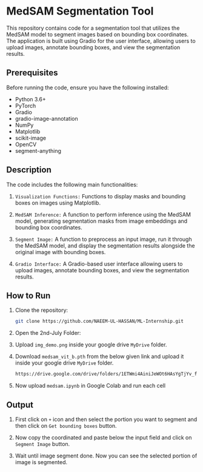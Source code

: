 # MedSAM Segmentation Tool

This repository contains code for a segmentation tool that utilizes the MedSAM model to segment images based on bounding box coordinates. The application is built using Gradio for the user interface, allowing users to upload images, annotate bounding boxes, and view the segmentation results.

## Prerequisites

Before running the code, ensure you have the following installed:

- Python 3.6+
- PyTorch
- Gradio
- gradio-image-annotation
- NumPy
- Matplotlib
- scikit-image
- OpenCV
- segment-anything

## Description
The code includes the following main functionalities:

1. `Visualization Functions:` Functions to display masks and bounding boxes on images using Matplotlib.

2. `MedSAM Inference:` A function to perform inference using the MedSAM model, generating segmentation masks from image embeddings and bounding box coordinates.

3. `Segment Image:` A function to preprocess an input image, run it through the MedSAM model, and display the segmentation results alongside the original image with bounding boxes.

4. `Gradio Interface:` A Gradio-based user interface allowing users to upload images, annotate bounding boxes, and view the segmentation results.

## How to Run

1. Clone the repository:
    ```bash
    git clone https://github.com/NAEEM-UL-HASSAN/ML-Internship.git
    ```

2. Open the 2nd-July Folder:

3. Upload `img_demo.png` inside your google drive `MyDrive` folder.

4. Download `medsam_vit_b.pth` from the below given link and upload it inside your google drive `MyDrive` folder.
    ```bash
    https://drive.google.com/drive/folders/1ETWmi4AiniJeWOt6HAsYgTjYv_fkgzoN
    ```

5. Now upload `medsam.ipynb` in Google Colab and run each cell


## Output

1. First click on `+` icon and then select the portion you want to segment and then click on `Get bounding boxes` button.

2. Now copy the coordinated and paste below the input field and click on `Segment Image` button.

3. Wait until image segment done. Now you can see the selected portion of image is segmented.

